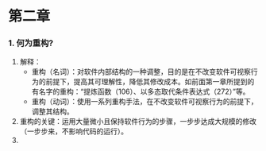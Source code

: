 # 第二章

### 1. 何为重构?

1. 解释：
   - 重构（名词）：对软件内部结构的一种调整，目的是在不改变软件可视察行为的前提下，提高其可理解性，降低其修改成本。如前面第一章所提到的有名字的重构：“提炼函数（106）、以多态取代条件表达式（272）”等。
   - 重构（动词）：使用一系列重构手法，在不改变软件可视察行为的前提下，调整其结构。
2. 重构的关键：运用大量微小且保持软件行为的步骤，一步步达成大规模的修改（一步步来，不影响代码的运行）。
3. 
